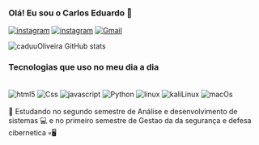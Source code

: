 ### Olá! Eu sou o Carlos Eduardo 🤙


[![instagram](https://img.shields.io/badge/Instagram-E4405F?style=for-the-badge&logo=instagram&logoColor=white)](https://instagram.com/caduuolivera?igshid=NTE5MzUyOTU=)
[![instagram](	https://img.shields.io/badge/WhatsApp-25D366?style=for-the-badge&logo=whatsapp&logoColor=white)](https://wa.me/558294139850)
[![Gmail](https://img.shields.io/badge/Gmail-D14836?style=for-the-badge&logo=gmail&logoColor=white)](mailto:devcarlos8@gmail.com)


![caduuOliveira GitHub stats](https://github-readme-stats.vercel.app/api?username=caduuOliveira&show_icons=true&theme=onedark)

### Tecnologias que uso no meu dia a dia

<div style="display: inline_block"> <br/>
  <img align="center" alt="html5" src="https://img.shields.io/badge/HTML5-E34F26?style=for-the-badge&logo=html5&logoColor=white"/>
  <img align="center" alt="Css" src="https://img.shields.io/badge/CSS3-1572B6?style=for-the-badge&logo=css3&logoColor=white"/>
    <img align="center" alt="javascript" src="https://img.shields.io/badge/JavaScript-323330?style=for-the-badge&logo=javascript&logoColor=F7DF1E"/>
     <img align="center" alt="Python" src="https://img.shields.io/badge/Python-3776AB?style=for-the-badge&logo=python&logoColor=white"/>
      <img align="center" alt="linux" src="https://img.shields.io/badge/Linux-FCC624?style=for-the-badge&logo=linux&logoColor=black"/>
       <img align="center" alt="kaliLinux" src="https://img.shields.io/badge/Kali_Linux-557C94?style=for-the-badge&logo=kali-linux&logoColor=white"/>
        <img align="center" alt="macOs" src="https://img.shields.io/badge/mac%20os-000000?style=for-the-badge&logo=apple&logoColor=white"/>
</div>

<br/>
🖖 Estudando no segundo semestre de Análise e desenvolvimento de sistemas 💻 e no primeiro semestre de Gestao da da segurança e defesa cibernetica 💀🖥️
